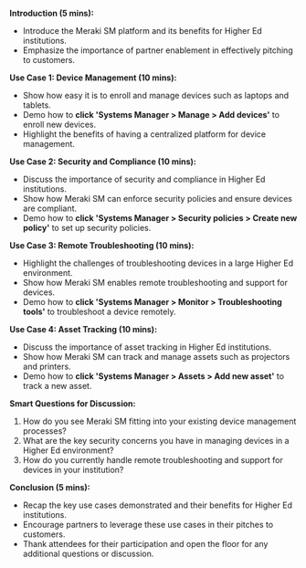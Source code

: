 **Introduction (5 mins):**
- Introduce the Meraki SM platform and its benefits for Higher Ed institutions.
- Emphasize the importance of partner enablement in effectively pitching to customers.

**Use Case 1: Device Management (10 mins):**
- Show how easy it is to enroll and manage devices such as laptops and tablets.
- Demo how to **click 'Systems Manager > Manage > Add devices'** to enroll new devices.
- Highlight the benefits of having a centralized platform for device management.

**Use Case 2: Security and Compliance (10 mins):**
- Discuss the importance of security and compliance in Higher Ed institutions.
- Show how Meraki SM can enforce security policies and ensure devices are compliant.
- Demo how to **click 'Systems Manager > Security policies > Create new policy'** to set up security policies.

**Use Case 3: Remote Troubleshooting (10 mins):**
- Highlight the challenges of troubleshooting devices in a large Higher Ed environment.
- Show how Meraki SM enables remote troubleshooting and support for devices.
- Demo how to **click 'Systems Manager > Monitor > Troubleshooting tools'** to troubleshoot a device remotely.

**Use Case 4: Asset Tracking (10 mins):**
- Discuss the importance of asset tracking in Higher Ed institutions.
- Show how Meraki SM can track and manage assets such as projectors and printers.
- Demo how to **click 'Systems Manager > Assets > Add new asset'** to track a new asset.

**Smart Questions for Discussion:**
1. How do you see Meraki SM fitting into your existing device management processes?
2. What are the key security concerns you have in managing devices in a Higher Ed environment?
3. How do you currently handle remote troubleshooting and support for devices in your institution?

**Conclusion (5 mins):**
- Recap the key use cases demonstrated and their benefits for Higher Ed institutions.
- Encourage partners to leverage these use cases in their pitches to customers.
- Thank attendees for their participation and open the floor for any additional questions or discussion.